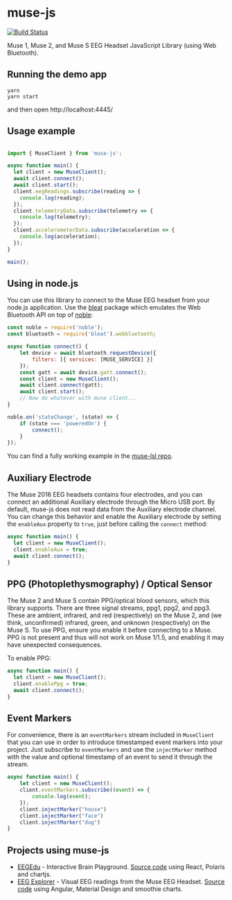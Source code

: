 # muse-js

[![Build Status](https://travis-ci.org/urish/muse-js.png?branch=master)](https://travis-ci.org/urish/muse-js)

Muse 1, Muse 2, and Muse S EEG Headset JavaScript Library (using Web Bluetooth).

## Running the demo app

    yarn
    yarn start

and then open http://localhost:4445/

## Usage example

```javascript

import { MuseClient } from 'muse-js';

async function main() {
  let client = new MuseClient();
  await client.connect();
  await client.start();
  client.eegReadings.subscribe(reading => {
    console.log(reading);
  });
  client.telemetryData.subscribe(telemetry => {
    console.log(telemetry);
  });
  client.accelerometerData.subscribe(acceleration => {
    console.log(acceleration);
  });
}

main();
```

## Using in node.js

You can use this library to connect to the Muse EEG headset from your node.js application.
Use the [bleat](https://github.com/thegecko/bleat) package which emulates the Web Bluetooth API on top of [noble](https://github.com/sandeepmistry/noble):

```javascript
const noble = require('noble');
const bluetooth = require('bleat').webbluetooth;

async function connect() {
    let device = await bluetooth.requestDevice({
        filters: [{ services: [MUSE_SERVICE] }]
    });
    const gatt = await device.gatt.connect();
    const client = new MuseClient();
    await client.connect(gatt);
    await client.start();
    // Now do whatever with muse client...
}

noble.on('stateChange', (state) => {
    if (state === 'poweredOn') {
        connect();
    }
});
```

You can find a fully working example in the [muse-lsl repo](https://github.com/urish/muse-lsl/blob/master/index.js).

## Auxiliary Electrode

The Muse 2016 EEG headsets contains four electrodes, and you can connect an additional Auxiliary electrode through the Micro USB port. By default, muse-js does not read data from the Auxiliary electrode channel. You can change this behavior and enable the Auxiliary electrode by setting the `enableAux` property to `true`, just before calling the `connect` method:

```javascript
async function main() {
  let client = new MuseClient();
  client.enableAux = true;
  await client.connect();
}
```

## PPG (Photoplethysmography) / Optical Sensor

The Muse 2 and Muse S contain PPG/optical blood sensors, which this library supports. There are three signal streams, ppg1, ppg2, and ppg3. These are ambient, infrared, and red (respectively) on the Muse 2, and (we think, unconfirmed) infrared, green, and unknown (respectively) on the Muse S. To use PPG, ensure you enable it before connecting to a Muse. PPG is not present and thus will not work on Muse 1/1.5, and enabling it may have unexpected consequences.  

To enable PPG:

```javascript
async function main() {
  let client = new MuseClient();
  client.enablePpg = true;
  await client.connect();
}
```

## Event Markers

For convenience, there is an `eventMarkers` stream included in `MuseClient` that you can use in order to introduce timestamped event markers into your project. Just subscribe to `eventMarkers` and use the `injectMarker` method with the value and optional timestamp of an event to send it through the stream.

```javascript
async function main() {
    let client = new MuseClient();
    client.eventMarkers.subscribe((event) => {
        console.log(event);
    });
    client.injectMarker("house")
    client.injectMarker("face")
    client.injectMarker("dog")
}
```

## Projects using muse-js

* [EEGEdu](https://eegedu.com/) - Interactive Brain Playground. [Source code](https://github.com/kylemath/EEGEdu) using React, Polaris and chartjs.
* [EEG Explorer](https://muse-eeg-app.web.app/) - Visual EEG readings from the Muse EEG Headset. [Source code](https://github.com/urish/eeg-explorer) using Angular, Material Design and smoothie charts.
